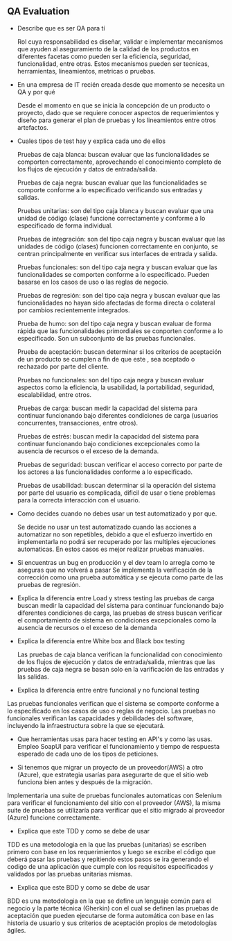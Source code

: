 ## QA Evaluation

- Describe que es ser QA para tí

  Rol cuya responsabilidad es diseñar, validar e implementar mecanismos que ayuden al aseguramiento de la calidad de los productos en
  diferentes facetas como pueden ser la eficiencia, seguridad, funcionalidad, entre otras.
  Estos mecanismos pueden ser tecnicas, herramientas, lineamientos, metricas o pruebas.
  
- En una empresa de IT recién creada desde que momento se necesita un QA y por qué

  Desde el momento en que se inicia la concepción de un producto o proyecto, dado que se requiere conocer aspectos de requerimientos y diseño para generar el plan de pruebas y los lineamientos entre otros artefactos.

- Cuales tipos de test hay y explica cada uno de ellos
    
  Pruebas de caja blanca: buscan evaluar que las funcionalidades se comporten correctamente, aprovechando el conocimiento completo de los flujos de ejecución y datos de entrada/salida. 
    
  Pruebas de caja negra:  buscan evaluar que las funcionalidades se comporte conforme a lo especificado verificando  sus entradas y salidas. 
    
  Pruebas unitarias: son del tipo caja blanca y buscan evaluar que una unidad de código (clase) funcione correctamente y conforme a lo especificado de forma individual.
  
  Pruebas de integración: son del tipo caja negra y buscan evaluar que las unidades de código (clases) funcionen
  correctamente en conjunto, se centran principalmente en verificar sus interfaces de entrada y salida. 
  
  Pruebas funcionales: son del tipo caja negra y buscan evaluar que las funcionalidades se comporten conforme a lo especificado. Pueden basarse en los casos de uso o las reglas de negocio.
  
  Pruebas de regresión: son del tipo caja negra y buscan evaluar que las funcionalidades no hayan sido afectadas de forma directa o colateral por cambios recientemente integrados. 
  
  Prueba de humo: son del tipo caja negra y buscan evaluar de forma rápida que las funcionalidades primordiales se conporten conforme a lo especificado. Son un subconjunto de las pruebas funcionales.  
  
  Prueba de aceptación: buscan determinar si los criterios de aceptación de un producto se cumplen a fin de que este , sea aceptado o rechazado por parte del cliente.
    
  Pruebas no funcionales: son del tipo caja negra y buscan evaluar aspectos como la eficiencia, la usabilidad, la portabilidad, seguridad, escalabilidad, entre otros.
  
  Pruebas de carga: buscan medir la capacidad del sistema para continuar funcionando bajo diferentes condiciones de carga (usuarios concurrentes, transacciones, entre otros). 
  
  Pruebas de estrés:   buscan medir la capacidad del sistema para continuar funcionando bajo condiciones excepcionales como la ausencia de recursos o el exceso de la demanda. 
  
  Pruebas de seguridad: buscan verificar el acceso correcto por parte de los actores a las funcionalidades conforme a lo especificado.
  
  Pruebas de usabilidad: buscan determinar si la operación del sistema por parte del usuario es complicada, dificil de usar o tiene problemas para la correcta interacción con el usuario.

- Como decides cuando no debes usar un test automatizado y por que.

  Se decide no usar un test automatizado cuando las acciones a automatizar no son repetibles, debido a que el esfuerzo invertido en implementarla no podrá ser recuperado por las multiples ejecuciones automaticas. En estos casos es mejor realizar pruebas manuales.

  
- Si encuentras un bug en producción y el dev team lo arregla como te aseguras que no volverá a pasar
  Se implementa la verificación de la corrección como una prueba automática y se ejecuta como parte de las pruebas de regresión.

- Explica la diferencia entre Load y stress testing
   las pruebas de carga buscan medir la capacidad del sistema para continuar funcionando bajo diferentes condiciones de carga, las pruebas de stress buscan verificar el comportamiento de sistema en condiciones excepcionales como la ausencia de recursos o el exceso de la demanda

- Explica la  diferencia entre White box and Black box testing

  Las pruebas de caja blanca verifican la funcionalidad con conocimiento de los flujos de ejecución y datos de entrada/salida, mientras que las pruebas de caja negra se basan solo en la varificación de las entradas y las salidas.

- Explica la diferencia entre entre funcional y no funcional testing

Las pruebas funcionales verifican que el sistema se comporte conforme a lo especificado en los casos de uso o reglas de negocio. Las pruebas no funcionales verifican las capacidades y debilidades del software, incluyendo la infraestructura sobre la que se ejecutará. 

- Que herramientas usas para hacer testing en API's y como las usas.
Empleo SoapUI para verificar el funcionamiento y tiempo de respuesta esperado de cada uno de los tipos de peticiones. 

- Si tenemos que migrar un proyecto de un proveedor(AWS) a otro (Azure), que estrategia usarías para asegurarte de que el sitio web funciona bien antes y después de la migración.

Implementaria una suite de pruebas funcionales automaticas con Selenium para verificar el funcionamiento del sitio con el proveedor (AWS), la misma suite de pruebas se utilizaría para verificar que el sitio migrado al proveedor (Azure) funcione correctamente.


- Explica que este TDD y como se debe de usar

TDD es una metodologia en la que las pruebas (unitarias) se escriben primero con base en los requerimientos y luego se escribe el código que deberá pasar las pruebas y repitiendo estos pasos se ira generando el codigo de una aplicación que cumple con los requisitos especificados y validados por las pruebas unitarias mismas.


- Explica que este BDD y como se debe de usar

BDD es una metodologia en la que se define un lenguaje común para el negocio y la parte técnica (Gherkin) con el cual se definen las pruebas de aceptación que pueden ejecutarse de forma automática con base en las historia de usuario y sus criterios de aceptación propios de metodologías ágiles. 

